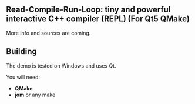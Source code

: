 ## Read-Compile-Run-Loop: tiny and powerful interactive C++ compiler (REPL) (For Qt5 QMake)

More info and sources are coming.

## Building

The demo is tested on Windows and uses Qt.

You will need:
- **QMake**
- **jom** or any make

